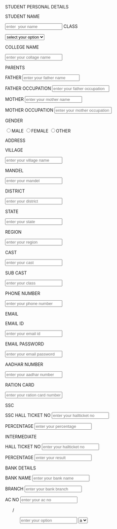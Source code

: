 <!DOCTYPE html>
<html>
<!--<head><title>rain</title></head>-->
<body>
<label>STUDENT PERSONAL DETAILS</label><ul></ul>
<label for="name">STUDENT NAME</label><ul></ul>
<input type="text" id="name" placeholder="enter  your name"></input>
<label>CLASS</label><ul></ul>
<!--<input type="text"placeholder="enter your class">-->
<select>
<option>select your option</option>
<option>1</option>
<option>2</option>
<option>3</option>
<option>4</option>
<option>5</option>
<option>6</option>
<option>7</option>
<option>8</option>
<option>9</option>
<option>10</option>
<option>11</option>
<option>12</option>
<option>btech</option></select>
<!--<input type="text"placeholder="enter your class">--><ul></ul>
<label>COLLEGE NAME</label><ul></ul>
<input type="text"placeholder="enter your collage name"><ul></ul>
<label>PARENTS</label><ul></ul>
<label>FATHER</label>
<input type="text" placeholder="enter your father name"><ul></ul>
<label>FATHER OCCUPATION</label>
<input type="text" placeholder="enter your father occupation"><ul></ul>
<label>MOTHER</label>
<input type="text" placeholder="enter your mother name"><ul></ul>
<label>MOTHER OCCUPATION</label>
<input type="text"placeholder="enter your mother occupation"><ul></ul>
<label>GENDER</label><ul></ul>
<input type="radio"value="MALE"name="gender">MALE
<input type="radio"value="FEMALE"name="gender">FEMALE
<input type="radio"value="OTHER"name="gender">OTHER<ul></ul>
<label>ADDRESS</label><ul></ul>
<label>VILLAGE</label><ul></ul>
<input type="text"placeholder="enter your village name"><ul></ul>
<label>MANDEL</label><ul></ul>
<input type="text"placeholder="enter your mandel"><ul></ul>
<label>DISTRICT</label><ul></ul>
<input type="text"placeholder="enter your district"><ul></ul>
<label>STATE</label><ul></ul>
<input type="text"placeholder="enter your state"><ul></ul>
<label>REGION</label><ul></ul>
<input type="text"placeholder="enter your region"><ul></ul>
<label>CAST</label><ul></ul>
<input type="text"placeholder="enter your cast"><ul></ul>
<label>SUB CAST</label><ul></ul>
<input type="text"placeholder="enter your class"><ul></ul>
<label>PHONE NUMBER</label><ul></ul>
<input type="text"placeholder="enter your phone number"maxlength="10"><ul></ul>
<label>EMAIL</label><ul></ul>
<label>EMAIL ID<ul></ul>
<input type="text"placeholder="enter your email id"><ul></ul>
<label>EMAIL PASSWORD</label><ul></ul>
<input type="text"placeholder="enter your email password"><ul></ul>
<label>AADHAR NUMBER</label><ul></ul>
<input type="text"placeholder="enter your aadhar number"maxlength="12"><ul></ul>
<label>RATION CARD</label><ul></ul>
<input type="text"placeholder="enter your ration card number"><ul></ul>
<label>SSC</label><ul></ul>
<label>SSC HALL TICKET NO</label>
<input type="text"placeholder="enter your hallticket no"><ul></ul>
<label>PERCENTAGE</label>
<input type="text"placeholder="enter your percentage"><ul></ul>
<label>INTERMEDIATE</label><ul></ul>
<label>HALL TICKET NO</label>
<input type="text"placeholder="enter your hallticket no"><ul></ul>
<label>PERCENTAGE</label>
<input type="text"placeholder="enter your result"><ul></ul>
<label>BANK DETAILS</label><ul></ul>
<label>BANK NAME</label>
<input type="text"placeholder="enter your bank name"><ul></ul>
<label>BRANCH</label>
<input type="text"placeholder="enter your bank branch"><ul></ul>
<label>AC NO</label>
<input type="text"placeholder="enter your ac no"></input><ul>/<ul>
<!--<label></label><ul></ul>
<input type="text"placeholder="enter your class"><ul></ul>
<label>class</label><ul></ul>
<input type="text"placeholder="enter your class"><ul></ul>
<label>class</label><ul></ul>
<input type="text"placeholder="enter your class"><ul></ul>
<label>class</label><ul></ul>
<input type="text"placeholder="enter your class"><ul></ul>
<label>class</label><ul></ul>
<input type="text"placeholder="enter your class"><ul></ul>-->
<input type="text"placeholder="enter your option">
<select><option>a</option>
<option>b</option>
<option>c</option>
<option>d</option>
<button>submit</button>
</body>
</html>
